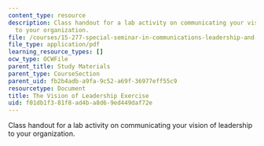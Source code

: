 ```yaml
---
content_type: resource
description: Class handout for a lab activity on communicating your vision of leadership
  to your organization.
file: /courses/15-277-special-seminar-in-communications-leadership-and-personal-effectiveness-coaching-fall-2008/f01db1f381f8ad4ba8d69ed449daf72e_handout_9.pdf
file_type: application/pdf
learning_resource_types: []
ocw_type: OCWFile
parent_title: Study Materials
parent_type: CourseSection
parent_uid: fb2b4adb-a9fa-9c52-a69f-36977eff55c9
resourcetype: Document
title: The Vision of Leadership Exercise
uid: f01db1f3-81f8-ad4b-a8d6-9ed449daf72e
---
```

Class handout for a lab activity on communicating your vision of leadership to your organization.

